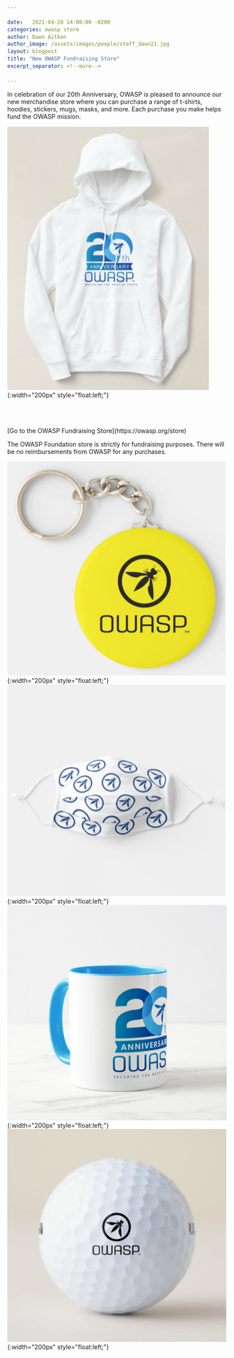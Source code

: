 ```yaml
---

date:   2021-04-28 14:00:00 -0200
categories: owasp store 
author: Dawn Aitken 
author_image: /assets/images/people/staff_dawn21.jpg
layout: blogpost
title: "New OWASP Fundraising Store"
excerpt_separator: <!--more-->

---
```



In celebration of our 20th Anniversary, OWASP is pleased to announce our new merchandise store where you can purchase a range of t-shirts, hoodies, stickers, mugs, masks, and more. Each purchase you make helps fund the OWASP mission.  

![20th sweatshirt](/assets/images/content/Sweatshirtimage.png){:width="200px" style="float:left;"}

<br>
<br>
<br>
[Go to the OWASP Fundraising Store](https://owasp.org/store)

The OWASP Foundation store is strictly for fundraising purposes.  There will be no reimbursements from OWASP for any purchases.  

<!--more-->

![owasp keychain](/assets/images/content/owaspkeychain.png){:width="200px" style="float:left;"}
![owasp face mask](/assets/images/content/owaspfacemask.png){:width="200px" style="float:left;"}
![20th mug](/assets/images/content/20thmug.png){:width="200px" style="float:left;"}
![Owasp golf ball](/assets/images/content/owaspgolfball.png){:width="200px" style="float:left;"}

